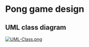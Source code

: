 # Pong game design

## UML class diagram

[![UML-Class.png](https://i.postimg.cc/Z5WDDHbV/UML-Class.png)](https://postimg.cc/bZjTZQ2t)
